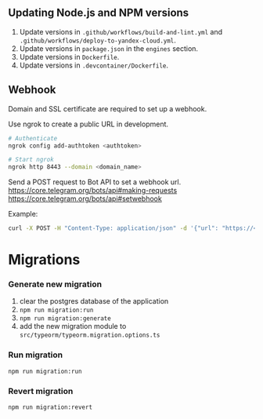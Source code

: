 ## Updating Node.js and NPM versions

1. Update versions in `.github/workflows/build-and-lint.yml` and `.github/workflows/deploy-to-yandex-cloud.yml`.
2. Update versions in `package.json` in the `engines` section.
3. Update versions in `Dockerfile`.
4. Update versions in `.devcontainer/Dockerfile`.

## Webhook

Domain and SSL certificate are required to set up a webhook.

Use ngrok to create a public URL in development.

```bash
# Authenticate
ngrok config add-authtoken <authtoken>

# Start ngrok
ngrok http 8443 --domain <domain_name>
```

Send a POST request to Bot API to set a webhook url.
https://core.telegram.org/bots/api#making-requests
https://core.telegram.org/bots/api#setwebhook

Example:

```bash
curl -X POST -H "Content-Type: application/json" -d '{"url": "https://<webhook_url>", "secret_token": "<webhook_token>"}' https://api.telegram.org/bot<bot_token>/setWebhook
```

# Migrations

### Generate new migration

1. clear the postgres database of the application
2. `npm run migration:run`
3. `npm run migration:generate`
4. add the new migration module to `src/typeorm/typeorm.migration.options.ts`

### Run migration

`npm run migration:run`

### Revert migration

`npm run migration:revert`
